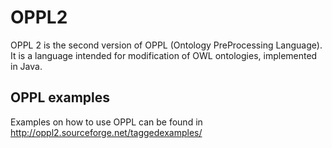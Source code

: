 OPPL2
=====

OPPL 2 is the second version of OPPL (Ontology PreProcessing Language). It is a language intended for modification of OWL ontologies, implemented in Java.

OPPL examples
-------------
Examples on how to use OPPL can be found in http://oppl2.sourceforge.net/taggedexamples/
